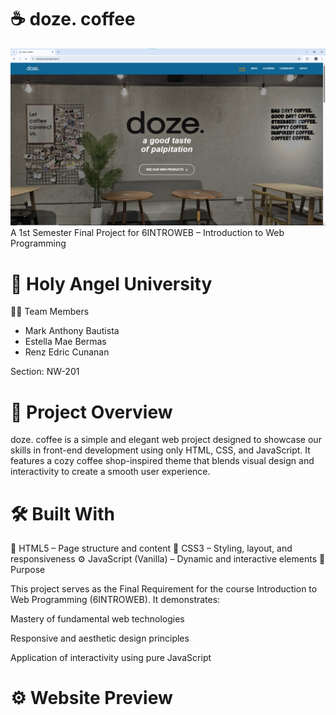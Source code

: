 # ☕ doze. coffee
![Website Description 2](https://github.com/DoneAccount/doneaccount.github.io/blob/main/screenshots%20of%20mockups/website-desc.png)
A 1st Semester Final Project for 6INTROWEB – Introduction to Web Programming

# 📍 Holy Angel University

👩‍💻 Team Members

- Mark Anthony Bautista
- Estella Mae Bermas
- Renz Edric Cunanan

Section: NW-201

# 📘 Project Overview

doze. coffee is a simple and elegant web project designed to showcase our skills in front-end development using only HTML, CSS, and JavaScript.
It features a cozy coffee shop-inspired theme that blends visual design and interactivity to create a smooth user experience.

# 🛠️ Built With

🧱 HTML5 – Page structure and content
🎨 CSS3 – Styling, layout, and responsiveness
⚙️ JavaScript (Vanilla) – Dynamic and interactive elements
🎯 Purpose

This project serves as the Final Requirement for the course Introduction to Web Programming (6INTROWEB).
It demonstrates:

Mastery of fundamental web technologies

Responsive and aesthetic design principles

Application of interactivity using pure JavaScript
# ⚙️ Website Preview
